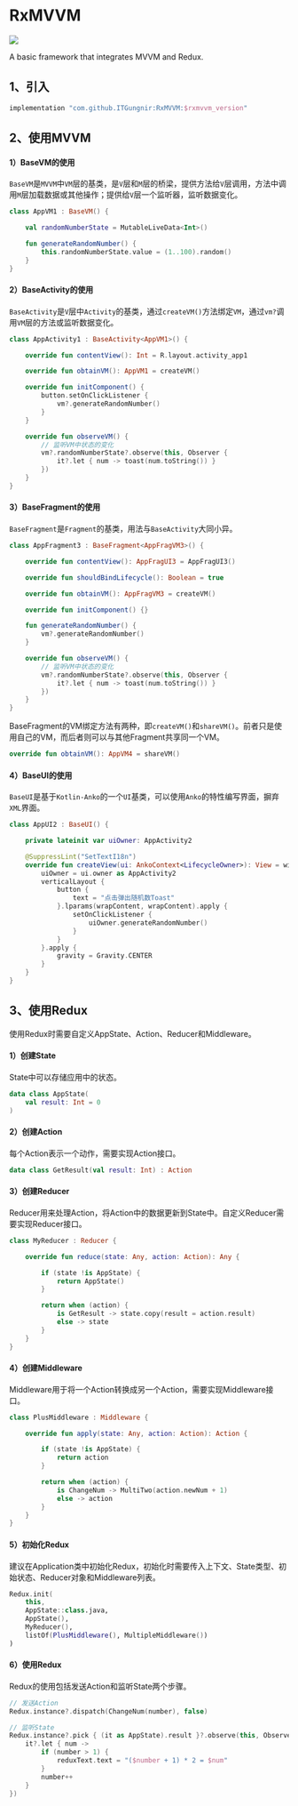 # RxMVVM

[![](https://jitpack.io/v/ITGungnir/RxMVVM.svg)](https://jitpack.io/#ITGungnir/RxMVVM)

A basic framework that integrates MVVM and Redux.

## 1、引入
```groovy
implementation "com.github.ITGungnir:RxMVVM:$rxmvvm_version"
```

## 2、使用MVVM
#### 1）BaseVM的使用
`BaseVM`是`MVVM`中`VM`层的基类，是`V`层和`M`层的桥梁，提供方法给`V`层调用，方法中调用`M`层加载数据或其他操作；提供给`V`层一个监听器，监听数据变化。
```kotlin
class AppVM1 : BaseVM() {

    val randomNumberState = MutableLiveData<Int>()

    fun generateRandomNumber() {
        this.randomNumberState.value = (1..100).random()
    }
}
```

#### 2）BaseActivity的使用
`BaseActivity`是`V`层中`Activity`的基类，通过`createVM()`方法绑定`VM`，通过`vm?`调用`VM`层的方法或监听数据变化。
```kotlin
class AppActivity1 : BaseActivity<AppVM1>() {

    override fun contentView(): Int = R.layout.activity_app1

    override fun obtainVM(): AppVM1 = createVM()

    override fun initComponent() {
        button.setOnClickListener {
            vm?.generateRandomNumber()
        }
    }

    override fun observeVM() {
        // 监听VM中状态的变化
        vm?.randomNumberState?.observe(this, Observer {
            it?.let { num -> toast(num.toString()) }
        })
    }
}
```

#### 3）BaseFragment的使用
`BaseFragment`是`Fragment`的基类，用法与`BaseActivity`大同小异。
```kotlin
class AppFragment3 : BaseFragment<AppFragVM3>() {

    override fun contentView(): AppFragUI3 = AppFragUI3()

    override fun shouldBindLifecycle(): Boolean = true

    override fun obtainVM(): AppFragVM3 = createVM()

    override fun initComponent() {}

    fun generateRandomNumber() {
        vm?.generateRandomNumber()
    }

    override fun observeVM() {
        // 监听VM中状态的变化
        vm?.randomNumberState?.observe(this, Observer {
            it?.let { num -> toast(num.toString()) }
        })
    }
}
```
BaseFragment的VM绑定方法有两种，即`createVM()`和`shareVM()`。前者只是使用自己的VM，而后者则可以与其他Fragment共享同一个VM。
```kotlin
override fun obtainVM(): AppVM4 = shareVM()
```

#### 4）BaseUI的使用
`BaseUI`是基于`Kotlin-Anko`的一个`UI`基类，可以使用`Anko`的特性编写界面，摒弃`XML`界面。
```kotlin
class AppUI2 : BaseUI() {

    private lateinit var uiOwner: AppActivity2

    @SuppressLint("SetTextI18n")
    override fun createView(ui: AnkoContext<LifecycleOwner>): View = with(ui) {
        uiOwner = ui.owner as AppActivity2
        verticalLayout {
            button {
                text = "点击弹出随机数Toast"
            }.lparams(wrapContent, wrapContent).apply {
                setOnClickListener {
                    uiOwner.generateRandomNumber()
                }
            }
        }.apply {
            gravity = Gravity.CENTER
        }
    }
}
```

## 3、使用Redux
使用Redux时需要自定义AppState、Action、Reducer和Middleware。

#### 1）创建State
State中可以存储应用中的状态。
```kotlin
data class AppState(
    val result: Int = 0
)
```

#### 2）创建Action
每个Action表示一个动作，需要实现Action接口。
```kotlin
data class GetResult(val result: Int) : Action
```

#### 3）创建Reducer
Reducer用来处理Action，将Action中的数据更新到State中。自定义Reducer需要实现Reducer接口。
```kotlin
class MyReducer : Reducer {

    override fun reduce(state: Any, action: Action): Any {

        if (state !is AppState) {
            return AppState()
        }

        return when (action) {
            is GetResult -> state.copy(result = action.result)
            else -> state
        }
    }
}
```

#### 4）创建Middleware
Middleware用于将一个Action转换成另一个Action，需要实现Middleware接口。
```kotlin
class PlusMiddleware : Middleware {

    override fun apply(state: Any, action: Action): Action {

        if (state !is AppState) {
            return action
        }

        return when (action) {
            is ChangeNum -> MultiTwo(action.newNum + 1)
            else -> action
        }
    }
}
```

#### 5）初始化Redux
建议在Application类中初始化Redux，初始化时需要传入上下文、State类型、初始状态、Reducer对象和Middleware列表。
```kotlin
Redux.init(
    this,
    AppState::class.java,
    AppState(),
    MyReducer(),
    listOf(PlusMiddleware(), MultipleMiddleware())
)
```

#### 6）使用Redux
Redux的使用包括发送Action和监听State两个步骤。
```kotlin
// 发送Action
Redux.instance?.dispatch(ChangeNum(number), false)
```
```kotlin
// 监听State
Redux.instance?.pick { (it as AppState).result }?.observe(this, Observer {
    it?.let { num ->
        if (number > 1) {
            reduxText.text = "($number + 1) * 2 = $num"
        }
        number++
    }
})
```